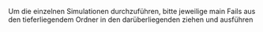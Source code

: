 Um die einzelnen Simulationen durchzuführen, bitte jeweilige main Fails aus den tieferliegendem Ordner in den darüberliegenden ziehen und ausführen
